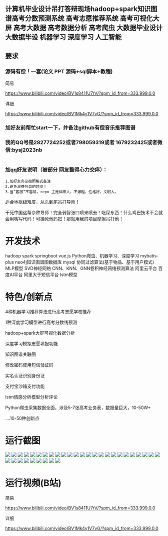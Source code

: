 ## 计算机毕业设计吊打答辩现场hadoop+spark知识图谱高考分数预测系统 高考志愿推荐系统 高考可视化大屏 高考大数据 高考数据分析 高考爬虫 大数据毕业设计 大数据毕设 机器学习 深度学习 人工智能

## 要求
### 源码有偿！一套(论文 PPT 源码+sql脚本+教程)

简易

https://www.bilibili.com/video/BV1s8411U7rV/?spm_id_from=333.999.0.0

详细

https://www.bilibili.com/video/BV1Mk4y1V7vG/?spm_id_from=333.999.0.0

### 
### 加好友前帮忙start一下，并备注github有偿音乐推荐图谱
### 我的QQ号是2827724252或者798059319或者 1679232425或者微信:bysj2023nb

# 

### 加qq好友说明（被部分 网友整得心力交瘁）：
    1.加好友务必按照格式备注
    2.避免浪费各自的时间！
    3.当“客服”不容易，repo 主是体面人，不爆粗，性格好，文明人。



适合地狱级难度，从头到尾吊打导师！

干死中国这帮杂种导师！完全弱智张口喷来喷去！吃屎东西！什么鸡巴技术不会就会用嘴写代码！可操死他妈把！那就用我的项目摩擦吊打他！

# 开发技术
hadoop
spark
springboot
vue.js
Python爬虫、机器学习、深度学习
mybatis-plus
neo4j知识图谱图数据库
mysql
协同过滤算法(基于物品、基于用户模式)
MLP模型
SVD神经网络
CNN、KNN、GNN卷积神经网络预测算法
阿里云平台
百度AI平台
阿里大于短信平台
lstm模型

# 特色/创新点
4种机器学习推荐算法进行高考志愿学校推荐

1种深度学习模型进行高考分数线预测

hadoop+spark大屏可视化数据分析

深度学习模拟志愿填报功能

知识图谱关联图

修改密码使用短信验证码

实名认证识别身份证

支付宝沙箱支付功能

lstm情感分析模型分析评论

Python爬虫采集数据全面，涉及5-7张高考业务表，数据量巨大，10-50W+

....10-50种创新点






# 运行截图

![](0.png)
![](1.png)
![](2.png)
![](3.png)
![](4.png)
![](5.png)
![](6.png)
![](7.png)
![](8.png)
![](9.png)
![](10.png)
![](11.png)
![](12.png)
![](13.png)
![](14.png)
![](15.png)
![](16.png)
![](17.png)
![](18.png)
![](19.png)
![](20.png)
![](21.png)
![](22.png)
![](23.png)
![](24.png)
![](25.png)
![](26.png)
![](27.png)
![](28.png)
![](29.png)
![](30.png)
![](31.png)
![](32.png)
![](33.png)





















# 运行视频(B站)

简易

https://www.bilibili.com/video/BV1s8411U7rV/?spm_id_from=333.999.0.0

详细

https://www.bilibili.com/video/BV1Mk4y1V7vG/?spm_id_from=333.999.0.0


